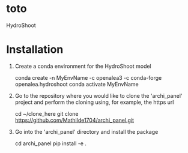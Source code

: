 # toto
HydroShoot


# Installation

1. Create a conda environment for the HydroShoot model


    conda create -n MyEnvName -c openalea3 -c conda-forge openalea.hydroshoot
    conda activate MyEnvName

2. Go to the repository where you would like to clone the 'archi_panel' project
and perform the cloning using, for example, the https url


    cd ~/clone_here
    git clone https://github.com/Mathilde1704/archi_panel.git

3. Go into the 'archi_panel' directory and install the package


    cd archi_panel
    pip install -e .
